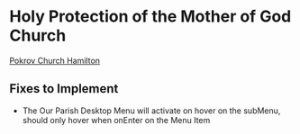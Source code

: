# Holy Protection of the Mother of God Church

<a href="https://pokrov-church-hamilton.netlify.app" target="_blank">Pokrov Church Hamilton</a>


## Fixes to Implement

- The Our Parish Desktop Menu will activate on hover on the subMenu, should only hover when onEnter on the Menu Item
